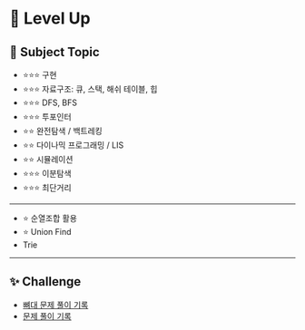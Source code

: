 # 🚀 Level Up

## 📝 Subject Topic
- ⭐⭐⭐ 구현
- ⭐⭐⭐ 자료구조: 큐, 스택, 해쉬 테이블, 힙
- ⭐⭐⭐ DFS, BFS
- ⭐⭐⭐ 투포인터
- ⭐⭐ 완전탐색 / 백트레킹
- ⭐⭐ 다이나믹 프로그래밍 / LIS
- ⭐⭐ 시뮬레이션
- ⭐⭐⭐ 이분탐색
- ⭐⭐⭐ 최단거리

---
- ⭐ 순열조합 활용
- ⭐ Union Find
- Trie
---

## ✨ Challenge
- [뼈대 문제 풀이 기록](https://sunzero.notion.site/7c6964f1028848439caaebfc6354c3dc?v=ef3f09c2d4c34ecb92c0b2919a56f4f8)
- [문제 풀이 기록](https://sunzero.notion.site/23e3b07a66cd47f4a48b0c3307d4f778?v=b4e54fdaca0641adbec60108be84f964)
